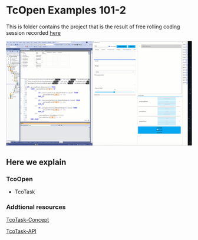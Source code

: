 # TcOpen Examples 101-2

This is folder contains the project that is the result of free rolling coding session recorded [here](https://youtu.be/_-VYaQoz9_I)

![Alt Text](assets/TcOpen101-3.gif)

## Here we explain

### TcoOpen

- TcoTask

### Addtional resources

[TcoTask-Concept](https://docs.tcopengroup.org/articles/TcOpenFramework/application.html#task)

[TcoTask-API](https://docs.tcopengroup.org/api/TcoCore/PlcDocu.TcoCore.TcoTask.html)
